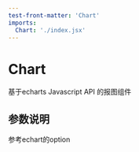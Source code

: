```yaml
---
test-front-matter: 'Chart'
imports:
  Chart: './index.jsx'
---
```

# Chart

基于echarts Javascript API 的报图组件


 ## 参数说明
参考echart的option